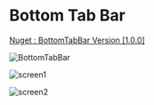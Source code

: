 # Bottom Tab Bar

[Nuget : BottomTabBar Version [1.0.0]](https://www.nuget.org/packages/BottomTabBar/)

![BottomTabBar](https://user-images.githubusercontent.com/48187633/73196594-dfbdb980-4155-11ea-8846-2e9f03bee9cd.gif)

![screen1](https://user-images.githubusercontent.com/48187633/73193926-5b693780-4151-11ea-8328-9973ef7ce855.png)

![screen2](https://user-images.githubusercontent.com/48187633/73193972-6de37100-4151-11ea-873a-26e8e12301f2.png)
